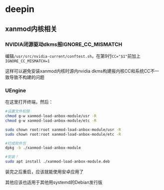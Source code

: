 # deepin
## xanmod内核相关
### NVIDIA闭源驱动dkms报IGNORE_CC_MISMATCH
编辑`/usr/src/nvidia-current/conftest.sh`，在第9行`CC="$1"`前加上`IGNORE_CC_MISMATCH=1`

这样可以避免安装xanmod内核时源内nvidia dkms构建报内核CC和系统CC不一致导致不构建的问题

### UEngine
在这里打开终端，然后：

```Bash
#设置文件权限
chmod g-w xanmod-load-anbox-module/usr -R
chmod g-w xanmod-load-anbox-module/etc -R

sudo chown root:root xanmod-load-anbox-module/usr -R
sudo chown root:root xanmod-load-anbox-module/etc -R

#打成软件包
dpkg -b ./xanmod-load-anbox-module

#安装！
sudo apt install ./xanmod-load-anbox-module.deb
```

装完之后重启，应该就能使用安卓应用了

其他应该也适用于其他用systemd的Debian发行版